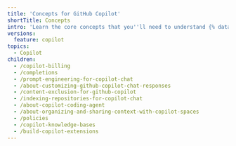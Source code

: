```yaml
---
title: 'Concepts for GitHub Copilot'
shortTitle: Concepts
intro: 'Learn the core concepts that you''ll need to understand {% data variables.product.prodname_copilot %}.'
versions:
  feature: copilot
topics:
  - Copilot
children:
  - /copilot-billing
  - /completions
  - /prompt-engineering-for-copilot-chat
  - /about-customizing-github-copilot-chat-responses
  - /content-exclusion-for-github-copilot
  - /indexing-repositories-for-copilot-chat
  - /about-copilot-coding-agent
  - /about-organizing-and-sharing-context-with-copilot-spaces
  - /policies
  - /copilot-knowledge-bases
  - /build-copilot-extensions
---
```

